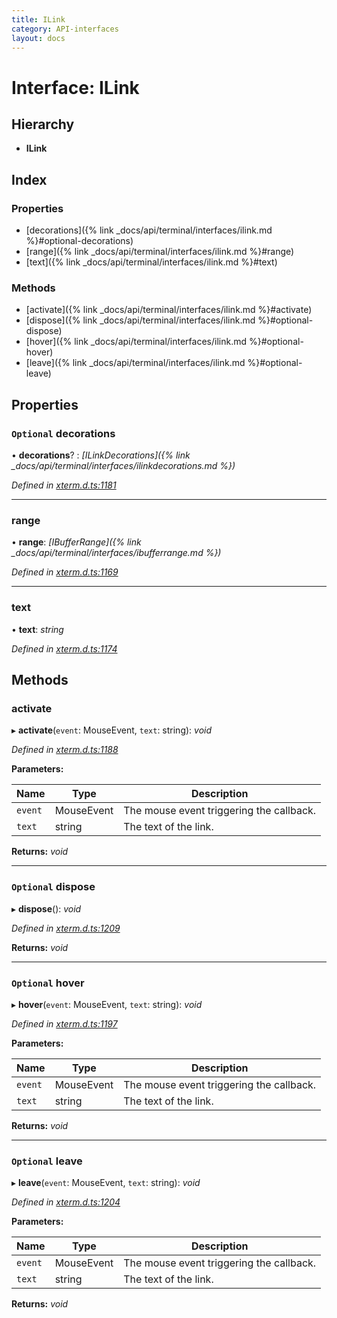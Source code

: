 ```yaml
---
title: ILink
category: API-interfaces
layout: docs
---
```



# Interface: ILink

## Hierarchy

* **ILink**

## Index

### Properties

* [decorations]({% link _docs/api/terminal/interfaces/ilink.md %}#optional-decorations)
* [range]({% link _docs/api/terminal/interfaces/ilink.md %}#range)
* [text]({% link _docs/api/terminal/interfaces/ilink.md %}#text)

### Methods

* [activate]({% link _docs/api/terminal/interfaces/ilink.md %}#activate)
* [dispose]({% link _docs/api/terminal/interfaces/ilink.md %}#optional-dispose)
* [hover]({% link _docs/api/terminal/interfaces/ilink.md %}#optional-hover)
* [leave]({% link _docs/api/terminal/interfaces/ilink.md %}#optional-leave)

## Properties

### `Optional` decorations

• **decorations**? : *[ILinkDecorations]({% link _docs/api/terminal/interfaces/ilinkdecorations.md %})*

*Defined in [xterm.d.ts:1181](https://github.com/xtermjs/xterm.js/blob/5.0.0/typings/xterm.d.ts#L1181)*

___

###  range

• **range**: *[IBufferRange]({% link _docs/api/terminal/interfaces/ibufferrange.md %})*

*Defined in [xterm.d.ts:1169](https://github.com/xtermjs/xterm.js/blob/5.0.0/typings/xterm.d.ts#L1169)*

___

###  text

• **text**: *string*

*Defined in [xterm.d.ts:1174](https://github.com/xtermjs/xterm.js/blob/5.0.0/typings/xterm.d.ts#L1174)*

## Methods

###  activate

▸ **activate**(`event`: MouseEvent, `text`: string): *void*

*Defined in [xterm.d.ts:1188](https://github.com/xtermjs/xterm.js/blob/5.0.0/typings/xterm.d.ts#L1188)*

**Parameters:**

Name | Type | Description |
------ | ------ | ------ |
`event` | MouseEvent | The mouse event triggering the callback. |
`text` | string | The text of the link.  |

**Returns:** *void*

___

### `Optional` dispose

▸ **dispose**(): *void*

*Defined in [xterm.d.ts:1209](https://github.com/xtermjs/xterm.js/blob/5.0.0/typings/xterm.d.ts#L1209)*

**Returns:** *void*

___

### `Optional` hover

▸ **hover**(`event`: MouseEvent, `text`: string): *void*

*Defined in [xterm.d.ts:1197](https://github.com/xtermjs/xterm.js/blob/5.0.0/typings/xterm.d.ts#L1197)*

**Parameters:**

Name | Type | Description |
------ | ------ | ------ |
`event` | MouseEvent | The mouse event triggering the callback. |
`text` | string | The text of the link.  |

**Returns:** *void*

___

### `Optional` leave

▸ **leave**(`event`: MouseEvent, `text`: string): *void*

*Defined in [xterm.d.ts:1204](https://github.com/xtermjs/xterm.js/blob/5.0.0/typings/xterm.d.ts#L1204)*

**Parameters:**

Name | Type | Description |
------ | ------ | ------ |
`event` | MouseEvent | The mouse event triggering the callback. |
`text` | string | The text of the link.  |

**Returns:** *void*
